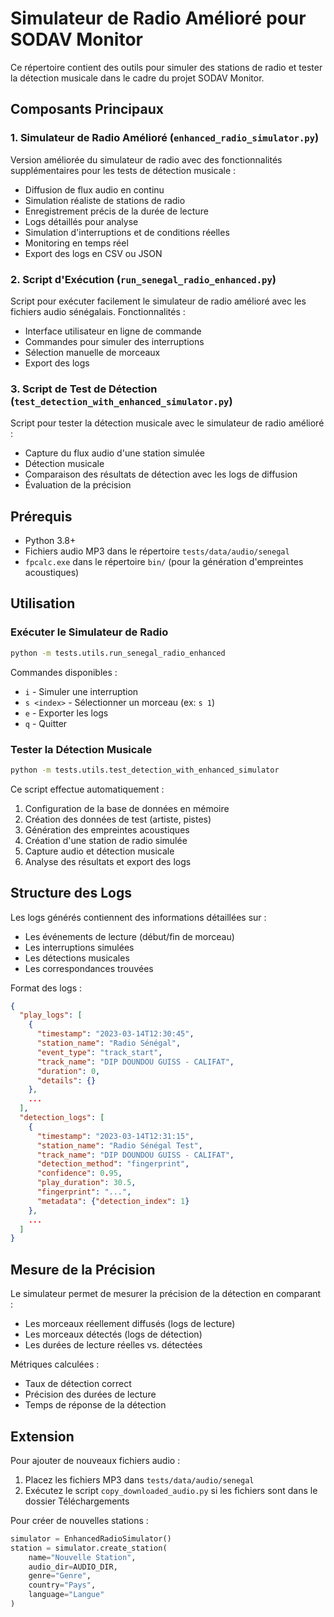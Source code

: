# Simulateur de Radio Amélioré pour SODAV Monitor

Ce répertoire contient des outils pour simuler des stations de radio et tester la détection musicale dans le cadre du projet SODAV Monitor.

## Composants Principaux

### 1. Simulateur de Radio Amélioré (`enhanced_radio_simulator.py`)

Version améliorée du simulateur de radio avec des fonctionnalités supplémentaires pour les tests de détection musicale :

- Diffusion de flux audio en continu
- Simulation réaliste de stations de radio
- Enregistrement précis de la durée de lecture
- Logs détaillés pour analyse
- Simulation d'interruptions et de conditions réelles
- Monitoring en temps réel
- Export des logs en CSV ou JSON

### 2. Script d'Exécution (`run_senegal_radio_enhanced.py`)

Script pour exécuter facilement le simulateur de radio amélioré avec les fichiers audio sénégalais. Fonctionnalités :

- Interface utilisateur en ligne de commande
- Commandes pour simuler des interruptions
- Sélection manuelle de morceaux
- Export des logs

### 3. Script de Test de Détection (`test_detection_with_enhanced_simulator.py`)

Script pour tester la détection musicale avec le simulateur de radio amélioré :

- Capture du flux audio d'une station simulée
- Détection musicale
- Comparaison des résultats de détection avec les logs de diffusion
- Évaluation de la précision

## Prérequis

- Python 3.8+
- Fichiers audio MP3 dans le répertoire `tests/data/audio/senegal`
- `fpcalc.exe` dans le répertoire `bin/` (pour la génération d'empreintes acoustiques)

## Utilisation

### Exécuter le Simulateur de Radio

```bash
python -m tests.utils.run_senegal_radio_enhanced
```

Commandes disponibles :
- `i` - Simuler une interruption
- `s <index>` - Sélectionner un morceau (ex: `s 1`)
- `e` - Exporter les logs
- `q` - Quitter

### Tester la Détection Musicale

```bash
python -m tests.utils.test_detection_with_enhanced_simulator
```

Ce script effectue automatiquement :
1. Configuration de la base de données en mémoire
2. Création des données de test (artiste, pistes)
3. Génération des empreintes acoustiques
4. Création d'une station de radio simulée
5. Capture audio et détection musicale
6. Analyse des résultats et export des logs

## Structure des Logs

Les logs générés contiennent des informations détaillées sur :

- Les événements de lecture (début/fin de morceau)
- Les interruptions simulées
- Les détections musicales
- Les correspondances trouvées

Format des logs :
```json
{
  "play_logs": [
    {
      "timestamp": "2023-03-14T12:30:45",
      "station_name": "Radio Sénégal",
      "event_type": "track_start",
      "track_name": "DIP DOUNDOU GUISS - CALIFAT",
      "duration": 0,
      "details": {}
    },
    ...
  ],
  "detection_logs": [
    {
      "timestamp": "2023-03-14T12:31:15",
      "station_name": "Radio Sénégal Test",
      "track_name": "DIP DOUNDOU GUISS - CALIFAT",
      "detection_method": "fingerprint",
      "confidence": 0.95,
      "play_duration": 30.5,
      "fingerprint": "...",
      "metadata": {"detection_index": 1}
    },
    ...
  ]
}
```

## Mesure de la Précision

Le simulateur permet de mesurer la précision de la détection en comparant :

- Les morceaux réellement diffusés (logs de lecture)
- Les morceaux détectés (logs de détection)
- Les durées de lecture réelles vs. détectées

Métriques calculées :
- Taux de détection correct
- Précision des durées de lecture
- Temps de réponse de la détection

## Extension

Pour ajouter de nouveaux fichiers audio :
1. Placez les fichiers MP3 dans `tests/data/audio/senegal`
2. Exécutez le script `copy_downloaded_audio.py` si les fichiers sont dans le dossier Téléchargements

Pour créer de nouvelles stations :
```python
simulator = EnhancedRadioSimulator()
station = simulator.create_station(
    name="Nouvelle Station",
    audio_dir=AUDIO_DIR,
    genre="Genre",
    country="Pays",
    language="Langue"
)
``` 